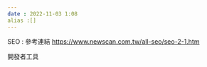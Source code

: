 ```yaml
---
date : 2022-11-03 1:08
alias :[]
---
```


SEO : 
參考連結 https://www.newscan.com.tw/all-seo/seo-2-1.htm

開發者工具
